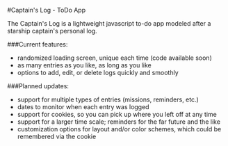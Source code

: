 #Captain's Log - ToDo App

The Captain's Log is a lightweight javascript to-do app modeled after a starship captain's personal log.

###Current features:
 - randomized loading screen, unique each time (code available soon)
 - as many entries as you like, as long as you like
 - options to add, edit, or delete logs quickly and smoothly

###Planned updates:
- support for multiple types of entries (missions, reminders, etc.)
- dates to monitor when each entry was logged
- support for cookies, so you can pick up where you left off at any time
- support for a larger time scale; reminders for the far future and the like
- customization options for layout and/or color schemes, which could be remembered via the cookie

